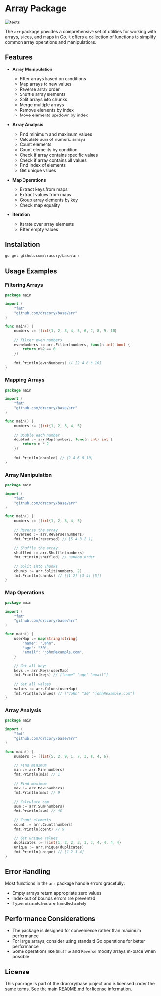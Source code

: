 # Array Package

![tests](https://github.com/dracory/arr/workflows/tests/badge.svg)

The `arr` package provides a comprehensive set of utilities for working with arrays, slices, and maps in Go. It offers a collection of functions to simplify common array operations and manipulations.

## Features

- **Array Manipulation**
  - Filter arrays based on conditions
  - Map arrays to new values
  - Reverse array order
  - Shuffle array elements
  - Split arrays into chunks
  - Merge multiple arrays
  - Remove elements by index
  - Move elements up/down by index

- **Array Analysis**
  - Find minimum and maximum values
  - Calculate sum of numeric arrays
  - Count elements
  - Count elements by condition
  - Check if array contains specific values
  - Check if array contains all values
  - Find index of elements
  - Get unique values

- **Map Operations**
  - Extract keys from maps
  - Extract values from maps
  - Group array elements by key
  - Check map equality

- **Iteration**
  - Iterate over array elements
  - Filter empty values

## Installation

```bash
go get github.com/dracory/base/arr
```

## Usage Examples

### Filtering Arrays

```go
package main

import (
    "fmt"
    "github.com/dracory/base/arr"
)

func main() {
    numbers := []int{1, 2, 3, 4, 5, 6, 7, 8, 9, 10}
    
    // Filter even numbers
    evenNumbers := arr.Filter(numbers, func(n int) bool {
        return n%2 == 0
    })
    
    fmt.Println(evenNumbers) // [2 4 6 8 10]
}
```

### Mapping Arrays

```go
package main

import (
    "fmt"
    "github.com/dracory/base/arr"
)

func main() {
    numbers := []int{1, 2, 3, 4, 5}
    
    // Double each number
    doubled := arr.Map(numbers, func(n int) int {
        return n * 2
    })
    
    fmt.Println(doubled) // [2 4 6 8 10]
}
```

### Array Manipulation

```go
package main

import (
    "fmt"
    "github.com/dracory/base/arr"
)

func main() {
    numbers := []int{1, 2, 3, 4, 5}
    
    // Reverse the array
    reversed := arr.Reverse(numbers)
    fmt.Println(reversed) // [5 4 3 2 1]
    
    // Shuffle the array
    shuffled := arr.Shuffle(numbers)
    fmt.Println(shuffled) // Random order
    
    // Split into chunks
    chunks := arr.Split(numbers, 2)
    fmt.Println(chunks) // [[1 2] [3 4] [5]]
}
```

### Map Operations

```go
package main

import (
    "fmt"
    "github.com/dracory/base/arr"
)

func main() {
    userMap := map[string]string{
        "name": "John",
        "age": "30",
        "email": "john@example.com",
    }
    
    // Get all keys
    keys := arr.Keys(userMap)
    fmt.Println(keys) // ["name" "age" "email"]
    
    // Get all values
    values := arr.Values(userMap)
    fmt.Println(values) // ["John" "30" "john@example.com"]
}
```

### Array Analysis

```go
package main

import (
    "fmt"
    "github.com/dracory/base/arr"
)

func main() {
    numbers := []int{5, 2, 9, 1, 7, 3, 8, 4, 6}
    
    // Find minimum
    min := arr.Min(numbers)
    fmt.Println(min) // 1
    
    // Find maximum
    max := arr.Max(numbers)
    fmt.Println(max) // 9
    
    // Calculate sum
    sum := arr.Sum(numbers)
    fmt.Println(sum) // 45
    
    // Count elements
    count := arr.Count(numbers)
    fmt.Println(count) // 9
    
    // Get unique values
    duplicates := []int{1, 2, 2, 3, 3, 3, 4, 4, 4, 4}
    unique := arr.Unique(duplicates)
    fmt.Println(unique) // [1 2 3 4]
}
```

## Error Handling

Most functions in the `arr` package handle errors gracefully:

- Empty arrays return appropriate zero values
- Index out of bounds errors are prevented
- Type mismatches are handled safely

## Performance Considerations

- The package is designed for convenience rather than maximum performance
- For large arrays, consider using standard Go operations for better performance
- Some operations like `Shuffle` and `Reverse` modify arrays in-place when possible

## License

This package is part of the dracory/base project and is licensed under the same terms. See the main [README.md](../README.md) for license information. 
